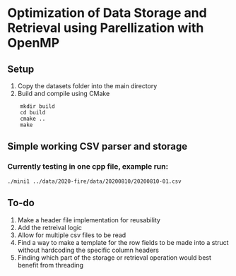 # Optimization of Data Storage and Retrieval using Parellization with OpenMP

## Setup
1. Copy the datasets folder into the main directory
2. Build and compile using CMake
```
    mkdir build
    cd build
    cmake ..
    make
```
## Simple working CSV parser and storage

### Currently testing in one cpp file, example run:
```
./mini1 ../data/2020-fire/data/20200810/20200810-01.csv
```

## To-do
1. Make a header file implementation for reusability
2. Add the retreival logic
3. Allow for multiple csv files to be read
4. Find a way to make a template for the row fields to be made into a struct without hardcoding the specific column headers
5. Finding which part of the storage or retrieval operation would best benefit from threading